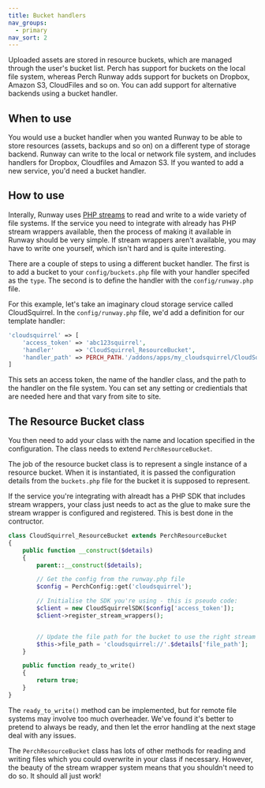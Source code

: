 ```yaml
---
title: Bucket handlers
nav_groups:
  - primary
nav_sort: 2
---
```


Uploaded assets are stored in resource buckets, which are managed through the user's bucket list. Perch has support for buckets on the local file system, whereas Perch Runway adds support for buckets on Dropbox, Amazon S3, CloudFiles and so on. You can add support for alternative backends using a bucket handler.

## When to use

You would use a bucket handler when you wanted Runway to be able to store resources (assets, backups and so on) on a different type of storage backend. Runway can write to the local or network file system, and includes handlers for Dropbox, Cloudfiles and Amazon S3. If you wanted to add a new service, you'd need a bucket handler.

## How to use

Interally, Runway uses [PHP streams](http://php.net/manual/en/book.stream.php) to read and write to a wide variety of file systems. If the service you need to integrate with already has PHP stream wrappers available, then the process of making it available in Runway should be very simple. If stream wrappers aren't available, you may have to write one yourself, which isn't hard and is quite interesting.

There are a couple of steps to using a different bucket handler. The first is to add a bucket to your `config/buckets.php` file with your handler specifed as the `type`. The second is to define the handler with the `config/runway.php` file.

For this example, let's take an imaginary cloud storage service called CloudSquirrel. In the `config/runway.php` file, we'd add a definition for our template handler:

```php
'cloudsquirrel' => [
	'access_token' => 'abc123squirrel',
	'handler'      => 'CloudSquirrel_ResourceBucket',
	'handler_path' => PERCH_PATH.'/addons/apps/my_cloudsquirrel/CloudSquirrel_ResourceBucket.class.php',
]
```

This sets an access token, the name of the handler class, and the path to the handler on the file system. You can set any setting or credientials that are needed here and that vary from site to site.

## The Resource Bucket class

You then need to add your class with the name and location specified in the configuration. The class needs to extend `PerchResourceBucket`.

The job of the resource bucket class is to represent a single instance of a resource bucket. When it is instantiated, it is passed the configuration details from the `buckets.php` file for the bucket it is supposed to represent.

If the service you're integrating with alreadt has a PHP SDK that includes stream wrappers, your class just needs to act as the glue to make sure the stream wrapper is configured and registered. This is best done in the contructor.

```php
class CloudSquirrel_ResourceBucket extends PerchResourceBucket
{
	public function __construct($details)
	{
		parent::__construct($details);

		// Get the config from the runway.php file
		$config = PerchConfig::get('cloudsquirrel');

		// Initialise the SDK you're using - this is pseudo code:
		$client = new CloudSquirrelSDK($config['access_token']);
		$client->register_stream_wrappers();


		// Update the file path for the bucket to use the right stream protocol
		$this->file_path = 'cloudsquirrel://'.$details['file_path'];
	}

	public function ready_to_write()
	{
		return true;
	}
}
```

The `ready_to_write()` method can be implemented, but for remote file systems may involve too much overheader. We've found it's better to pretend to always be ready, and then let the error handling at the next stage deal with any issues.

The `PerchResourceBucket` class has lots of other methods for reading and writing files which you could overwrite in your class if necessary. However, the beauty of the stream wrapper system means that you shouldn't need to do so. It should all just work!